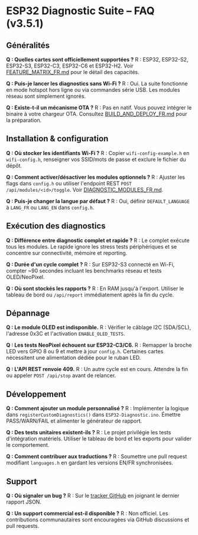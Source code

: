 # ESP32 Diagnostic Suite – FAQ (v3.5.1)

## Généralités
**Q : Quelles cartes sont officiellement supportées ?**
R : ESP32, ESP32-S2, ESP32-S3, ESP32-C3, ESP32-C6 et ESP32-H2. Voir [FEATURE_MATRIX_FR.md](FEATURE_MATRIX_FR.md) pour le détail des capacités.

**Q : Puis-je lancer les diagnostics sans Wi-Fi ?**
R : Oui. La suite fonctionne en mode hotspot hors ligne ou via commandes série USB. Les modules réseau sont simplement ignorés.

**Q : Existe-t-il un mécanisme OTA ?**
R : Pas en natif. Vous pouvez intégrer le binaire à votre chargeur OTA. Consultez [BUILD_AND_DEPLOY_FR.md](BUILD_AND_DEPLOY_FR.md) pour la préparation.

## Installation & configuration
**Q : Où stocker les identifiants Wi-Fi ?**
R : Copier `wifi-config-example.h` en `wifi-config.h`, renseigner vos SSID/mots de passe et exclure le fichier du dépôt.

**Q : Comment activer/désactiver les modules optionnels ?**
R : Ajuster les flags dans `config.h` ou utiliser l'endpoint REST `POST /api/modules/<id>/toggle`. Voir [DIAGNOSTIC_MODULES_FR.md](DIAGNOSTIC_MODULES_FR.md).

**Q : Puis-je changer la langue par défaut ?**
R : Oui, définir `DEFAULT_LANGUAGE` à `LANG_FR` ou `LANG_EN` dans `config.h`.

## Exécution des diagnostics
**Q : Différence entre diagnostic complet et rapide ?**
R : Le complet exécute tous les modules. Le rapide ignore les stress tests périphériques et se concentre sur connectivité, mémoire et reporting.

**Q : Durée d'un cycle complet ?**
R : Sur ESP32-S3 connecté en Wi-Fi, compter ~90 secondes incluant les benchmarks réseau et tests OLED/NeoPixel.

**Q : Où sont stockés les rapports ?**
R : En RAM jusqu'à l'export. Utiliser le tableau de bord ou `/api/report` immédiatement après la fin du cycle.

## Dépannage
**Q : Le module OLED est indisponible.**
R : Vérifier le câblage I2C (SDA/SCL), l'adresse 0x3C et l'activation `ENABLE_OLED_TESTS`.

**Q : Les tests NeoPixel échouent sur ESP32-C3/C6.**
R : Remapper la broche LED vers GPIO 8 ou 9 et mettre à jour `config.h`. Certaines cartes nécessitent une alimentation dédiée pour le ruban LED.

**Q : L'API REST renvoie 409.**
R : Un autre cycle est en cours. Attendre la fin ou appeler `POST /api/stop` avant de relancer.

## Développement
**Q : Comment ajouter un module personnalisé ?**
R : Implémenter la logique dans `registerCustomDiagnostics()` dans `ESP32-Diagnostic.ino`. Émettre PASS/WARN/FAIL et alimenter le générateur de rapport.

**Q : Des tests unitaires existent-ils ?**
R : Le projet privilégie les tests d'intégration matériels. Utiliser le tableau de bord et les exports pour valider le comportement.

**Q : Comment contribuer aux traductions ?**
R : Soumettre une pull request modifiant `languages.h` en gardant les versions EN/FR synchronisées.

## Support
**Q : Où signaler un bug ?**
R : Sur le [tracker GitHub](https://github.com/ESP32-Diagnostic/ESP32-Diagnostic/issues) en joignant le dernier rapport JSON.

**Q : Un support commercial est-il disponible ?**
R : Non officiel. Les contributions communautaires sont encouragées via GitHub discussions et pull requests.

